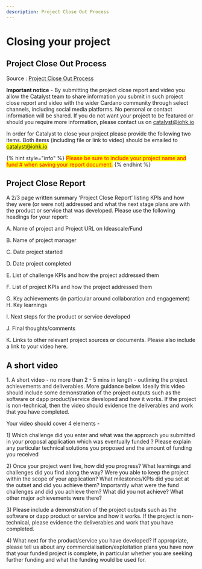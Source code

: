 ```yaml
---
description: Project Close Out Process
---
```


# Closing your project

## Project Close Out Process&#x20;

Source : [Project Close Out Process](https://docs.google.com/document/d/1vsWPQVuXr66\_Bv4PWiUr2vtJhcUs23Z3Bh-Q3FJOsYM/edit?usp=sharing)

**Important notice** - By submitting the project close report and video you allow the Catalyst team to share information you submit in such project close report and video with the wider Cardano community through select channels, including social media platforms. No personal or contact information will be shared. If you do not want your project to be featured or should you require more information, please contact us on catalyst@iohk.io&#x20;

In order for Catalyst to close your project please provide the following two items. Both items (including file or link to video) should be emailed to <mark style="color:blue;">catalyst@iohk.io</mark>&#x20;

{% hint style="info" %}
<mark style="color:red;">Please be sure to include your project name and fund # when saving your report document.</mark>&#x20;
{% endhint %}

## Project Close Report

A 2/3 page written summary ‘Project Close Report’ listing KPIs and how they were (or were not) addressed and what the next stage plans are with the product or service that was developed. Please use the following headings for your report:&#x20;

A. Name of project and Project URL on Ideascale/Fund&#x20;

B. Name of project manager&#x20;

C. Date project started&#x20;

D. Date project completed&#x20;

E. List of challenge KPIs and how the project addressed them&#x20;

F. List of project KPIs and how the project addressed them&#x20;

G. Key achievements (in particular around collaboration and engagement) H. Key learnings&#x20;

I. Next steps for the product or service developed&#x20;

J. Final thoughts/comments&#x20;

K. Links to other relevant project sources or documents. Please also include a link to your video here.&#x20;

## A short video

1\. A short video - no more than 2 - 5 mins in length - outlining the project achievements and deliverables. More guidance below. Ideally this video should include some demonstration of the project outputs such as the software or dapp product/service developed and how it works. If the project is non-technical, then the video should evidence the deliverables and work that you have completed.

Your video should cover 4 elements -&#x20;

1\) Which challenge did you enter and what was the approach you submitted in your proposal application which was eventually funded ? Please explain any particular technical solutions you proposed and the amount of funding you received&#x20;

2\) Once your project went live, how did you progress? What learnings and challenges did you find along the way? Were you able to keep the project within the scope of your application? What milestones/KPIs did you set at the outset and did you achieve them? Importantly what were the fund challenges and did you achieve them? What did you not achieve? What other major achievements were there?&#x20;

3\) Please include a demonstration of the project outputs such as the software or dapp product or service and how it works. If the project is non-technical, please evidence the deliverables and work that you have completed.&#x20;

4\) What next for the product/service you have developed? If appropriate, please tell us about any commercialisation/exploitation plans you have now that your funded project is complete, in particular whether you are seeking further funding and what the funding would be used for.&#x20;



